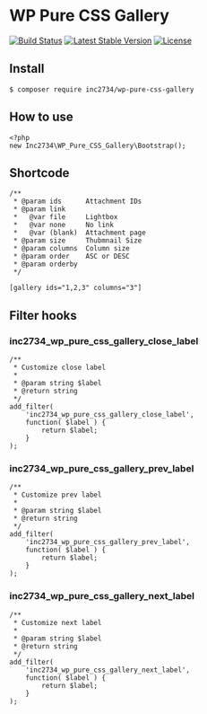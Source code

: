 # WP Pure CSS Gallery

[![Build Status](https://travis-ci.org/inc2734/wp-pure-css-gallery.svg?branch=master)](https://travis-ci.org/inc2734/wp-pure-css-gallery)
[![Latest Stable Version](https://poser.pugx.org/inc2734/wp-pure-css-gallery/v/stable)](https://packagist.org/packages/inc2734/wp-pure-css-gallery)
[![License](https://poser.pugx.org/inc2734/wp-pure-css-gallery/license)](https://packagist.org/packages/inc2734/wp-pure-css-gallery)

## Install
```
$ composer require inc2734/wp-pure-css-gallery
```

## How to use
```
<?php
new Inc2734\WP_Pure_CSS_Gallery\Bootstrap();
```

## Shortcode
```
/**
 * @param ids      Attachment IDs
 * @param link
 *   @var file     Lightbox
 *   @var none     No link
 *   @var (blank)  Attachment page
 * @param size     Thubmnail Size
 * @param columns  Column size
 * @param order    ASC or DESC
 * @param orderby
 */

[gallery ids="1,2,3" columns="3"]
```

## Filter hooks

### inc2734_wp_pure_css_gallery_close_label

```
/**
 * Customize close label
 *
 * @param string $label
 * @return string
 */
add_filter(
	'inc2734_wp_pure_css_gallery_close_label',
	function( $label ) {
		return $label;
	}
);
```

### inc2734_wp_pure_css_gallery_prev_label

```
/**
 * Customize prev label
 *
 * @param string $label
 * @return string
 */
add_filter(
	'inc2734_wp_pure_css_gallery_prev_label',
	function( $label ) {
		return $label;
	}
);
```

### inc2734_wp_pure_css_gallery_next_label

```
/**
 * Customize next label
 *
 * @param string $label
 * @return string
 */
add_filter(
	'inc2734_wp_pure_css_gallery_next_label',
	function( $label ) {
		return $label;
	}
);
```
